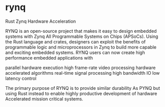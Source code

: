 # rynq
Rust Zynq Hardware Acceleration

RYNQ is an open-source project that makes it easy to design embedded systems with Zynq All Programmable Systems on Chips (APSoCs). Using the Rust language and crates, designers can exploit the benefits of programmable logic and microprocessors in Zynq to build more capable and exciting embedded systems. 
RYNQ users can now create high performance embedded applications with

parallel hardware execution
high frame-rate video processing
hardware accelerated algorithms
real-time signal processing
high bandwidth IO
low latency control

The primary purpose of RYNQ is to provide similar durability
As PYNQ but using Rust instead to enable highly productive development of hardware
Accelerated mission critical systems.
